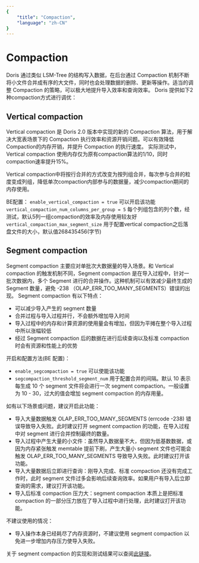 ```yaml
---
{
    "title": "Compaction",
    "language": "zh-CN"
}
---
```


<!-- 
Licensed to the Apache Software Foundation (ASF) under one
or more contributor license agreements.  See the NOTICE file
distributed with this work for additional information
regarding copyright ownership.  The ASF licenses this file
to you under the Apache License, Version 2.0 (the
"License"); you may not use this file except in compliance
with the License.  You may obtain a copy of the License at

  http://www.apache.org/licenses/LICENSE-2.0

Unless required by applicable law or agreed to in writing,
software distributed under the License is distributed on an
"AS IS" BASIS, WITHOUT WARRANTIES OR CONDITIONS OF ANY
KIND, either express or implied.  See the License for the
specific language governing permissions and limitations
under the License.
-->

# Compaction

Doris 通过类似 LSM-Tree 的结构写入数据，在后台通过 Compaction 机制不断将小文件合并成有序的大文件，同时也会处理数据的删除、更新等操作。适当的调整 Compaction 的策略，可以极大地提升导入效率和查询效率。
Doris 提供如下2种compaction方式进行调优：


## Vertical compaction
Vertical compaction 是 Doris 2.0 版本中实现的新的 Compaction 算法，用于解决大宽表场景下的 Compaction 执行效率和资源开销问题。可以有效降低Compaction的内存开销，并提升 Compaction 的执行速度。
实际测试中，Vertical compaction 使用内存仅为原有compaction算法的1/10，同时compaction速率提升15%。

Vertical compaction中将按行合并的方式改变为按列组合并，每次参与合并的粒度变成列组，降低单次compaction内部参与的数据量，减少compaction期间的内存使用。

BE配置：
`enable_vertical_compaction = true` 可以开启该功能
`vertical_compaction_num_columns_per_group = 5` 每个列组包含的列个数，经测试，默认5列一组compaction的效率及内存使用较友好
`vertical_compaction_max_segment_size` 用于配置vertical compaction之后落盘文件的大小，默认值268435456(字节)


## Segment compaction
Segment compaction 主要应对单批次大数据量的导入场景。和 Vertical compaction 的触发机制不同，Segment compaction 是在导入过程中，针对一批次数据内，多个 Segment 进行的合并操作。这种机制可以有效减少最终生成的 Segment 数量，避免 -238 （OLAP_ERR_TOO_MANY_SEGMENTS）错误的出现。
Segment compaction 有以下特点：

- 可以减少导入产生的 segment 数量
- 合并过程与导入过程并行，不会额外增加导入时间
- 导入过程中的内存和计算资源的使用量会有增加，但因为平摊在整个导入过程中所以涨幅较低
- 经过 Segment compaction 后的数据在进行后续查询以及标准 compaction 时会有资源和性能上的优势

开启和配置方法(BE 配置)：
- `enable_segcompaction = true` 可以使能该功能
- `segcompaction_threshold_segment_num` 用于配置合并的间隔。默认 10 表示每生成 10 个 segment 文件将会进行一次 segment compaction。一般设置为 10 - 30，过大的值会增加 segment compaction 的内存用量。

如有以下场景或问题，建议开启此功能：
- 导入大量数据触发 OLAP_ERR_TOO_MANY_SEGMENTS (errcode -238) 错误导致导入失败。此时建议打开 segment compaction 的功能，在导入过程中对 segment 进行合并控制最终的数量。
- 导入过程中产生大量的小文件：虽然导入数据量不大，但因为低基数数据，或因为内存紧张触发 memtable 提前下刷，产生大量小 segment  文件也可能会触发 OLAP_ERR_TOO_MANY_SEGMENTS 导致导入失败。此时建议打开该功能。
- 导入大量数据后立即进行查询：刚导入完成、标准 compaction 还没有完成工作时，此时 segment 文件过多会影响后续查询效率。如果用户有导入后立即查询的需求，建议打开该功能。
- 导入后标准 compaction 压力大：segment compaction 本质上是把标准 compaction 的一部分压力放在了导入过程中进行处理，此时建议打开该功能。

不建议使用的情况：
- 导入操作本身已经耗尽了内存资源时，不建议使用 segment compaction 以免进一步增加内存压力使导入失败。

关于 segment compaction 的实现和测试结果可以查阅[此链接](https://github.com/apache/doris/pull/12866)。
